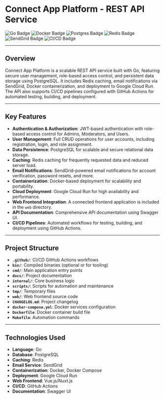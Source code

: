 # **Connect App Platform - REST API Service**  

![Go Badge](https://img.shields.io/badge/Go-1.x-blue) ![Docker Badge](https://img.shields.io/badge/Docker-Enabled-blue) ![Postgres Badge](https://img.shields.io/badge/Postgres-Database-green) ![Redis Badge](https://img.shields.io/badge/Redis-Caching-red) ![SendGrid Badge](https://img.shields.io/badge/Email-SendGrid-blue) ![CI/CD Badge](https://img.shields.io/badge/CI%2FCD-GitHub%20Actions-blue)

---

## **Overview**  

Connect App Platform is a scalable REST API service built with Go, featuring secure user management, role-based access control, and persistent data storage using PostgreSQL. It includes Redis caching, email notifications via SendGrid, Docker containerization, and deployment to Google Cloud Run. The API also supports CI/CD pipelines configured with GitHub Actions for automated testing, building, and deployment.

---

## Key Features

- **Authentication & Authorization**: JWT-based authentication with role-based access control for Admins, Moderators, and Users.
- **User Management**: Full CRUD operations for user accounts, including registration, login, and role assignment.
- **Data Persistence**: PostgreSQL for scalable and secure relational data storage.
- **Caching**: Redis caching for frequently requested data and reduced server load.
- **Email Notifications**: SendGrid-powered email notifications for account verification, password resets, and more.
- **Containerization**: Docker-based deployment for scalability and portability.
- **Cloud Deployment**: Google Cloud Run for high availability and performance.
- **Web Frontend Integration**: A connected frontend application is included in the `web` directory.
- **API Documentation**: Comprehensive API documentation using Swagger UI.
- **CI/CD Pipelines**: Automated workflows for testing, building, and deployment using GitHub Actions.

---

## Project Structure

- **`.github/`**: CI/CD GitHub Actions workflows  
- **`bin/`**: Compiled binaries (optional or for tooling)  
- **`cmd/`**: Main application entry points  
- **`docs/`**: Project documentation  
- **`internal/`**: Core business logic  
- **`scripts/`**: Scripts for automation and maintenance  
- **`tmp/`**: Temporary files  
- **`web/`**: Web frontend source code  
- **`CHANGELOG.md`**: Project changelog  
- **`docker-compose.yml`**: Docker services configuration  
- **`Dockerfile`**: Docker container build file  
- **`Makefile`**: Automation commands  

---

## Technologies Used

- **Language**: Go  
- **Database**: PostgreSQL
- **Caching**: Redis  
- **Email Service**: SendGrid  
- **Containerization**: Docker, Docker Compose  
- **Deployment**: Google Cloud Run  
- **Web Frontend**: Vue.js/Nuxt.js  
- **CI/CD**: GitHub Actions  
- **Documentation**: Swagger UI  

